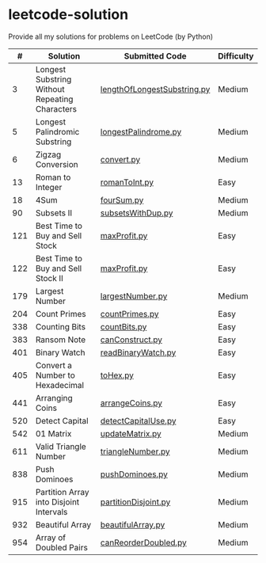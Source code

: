 # leetcode-solution
Provide all my solutions for problems on LeetCode (by Python)

|#    |Solution            |Submitted Code  |Difficulty |
|---  |---                 |---             |---        |
|3|Longest Substring Without Repeating Characters|[lengthOfLongestSubstring.py](https://github.com/Hi-dlwlrma/leetcode-solution/blob/main/solutions/python/LongestSubstringWithoutRepeatingCharacters/lengthOfLongestSubstring.py)|Medium|
|5|Longest Palindromic Substring|[longestPalindrome.py](https://github.com/Hi-dlwlrma/leetcode-solution/blob/main/solutions/python/LongestPalindromicSubstring/longestPalindrome.py)|Medium|
|6|Zigzag Conversion|[convert.py](https://github.com/Hi-dlwlrma/leetcode-solution/blob/main/solutions/python/ZigZagConversion/convert.py)|Medium|
|13|Roman to Integer|[romanToInt.py](https://github.com/Hi-dlwlrma/leetcode-solution/blob/main/solutions/python/RomantoInteger/romanToInt.py)|Easy|
|18|4Sum|[fourSum.py](https://github.com/Hi-dlwlrma/leetcode-solution/blob/main/solutions/python/4Sum/fourSum.py)|Medium|
|90|Subsets II|[subsetsWithDup.py](https://github.com/Hi-dlwlrma/leetcode-solution/blob/main/solutions/python/SubsetsII/subsetsWithDup.py)|Medium|
|121|Best Time to Buy and Sell Stock|[maxProfit.py](https://github.com/Hi-dlwlrma/leetcode-solution/blob/main/solutions/python/BestTimetoBuyandSellStock/maxProfit.py)|Easy|
|122|Best Time to Buy and Sell Stock II|[maxProfit.py](https://github.com/Hi-dlwlrma/leetcode-solution/blob/main/solutions/python/BestTimetoBuyandSellStockII/maxProfit.py)|Easy|
|179|Largest Number|[largestNumber.py](https://github.com/Hi-dlwlrma/leetcode-solution/blob/main/solutions/python/LargestNumber/largestNumber.py)|Medium|
|204|Count Primes|[countPrimes.py](https://github.com/Hi-dlwlrma/leetcode-solution/blob/main/solutions/python/CountPrimes/countPrimes.py)|Easy|
|338|Counting Bits|[countBits.py](https://github.com/Hi-dlwlrma/leetcode-solution/blob/main/solutions/python/CountingBits/countBits.py)|Easy|
|383|Ransom Note|[canConstruct.py](https://github.com/Hi-dlwlrma/leetcode-solution/blob/main/solutions/python/RansomNote/canConstruct.py)|Easy|
|401|Binary Watch|[readBinaryWatch.py](https://github.com/Hi-dlwlrma/leetcode-solution/blob/main/solutions/python/BinaryWatch/readBinaryWatch.py)|Easy|
|405|Convert a Number to Hexadecimal|[toHex.py](https://github.com/Hi-dlwlrma/leetcode-solution/blob/main/solutions/python/ConvertaNumbertoHexadecimal/toHex.py)|Easy|
|441|Arranging Coins|[arrangeCoins.py](https://github.com/Hi-dlwlrma/leetcode-solution/blob/main/solutions/python/ArrangingCoins/arrangeCoins.py)|Easy|
|520|Detect Capital|[detectCapitalUse.py](https://github.com/Hi-dlwlrma/leetcode-solution/blob/main/solutions/python/DetectCapital/detectCapitalUse.py)|Easy|
|542|01 Matrix|[updateMatrix.py](https://github.com/Hi-dlwlrma/leetcode-solution/blob/main/solutions/python/01Matrix/updateMatrix.py)|Medium|
|611|Valid Triangle Number|[triangleNumber.py](https://github.com/Hi-dlwlrma/leetcode-solution/blob/main/solutions/python/ValidTriangleNumber/triangleNumber.py)|Medium|
|838|Push Dominoes|[pushDominoes.py](https://github.com/Hi-dlwlrma/leetcode-solution/blob/main/solutions/python/PushDominoes/pushDominoes.py)|Medium|
|915|Partition Array into Disjoint Intervals|[partitionDisjoint.py](https://github.com/Hi-dlwlrma/leetcode-solution/blob/main/solutions/python/PartitionArrayintoDisjointIntervals/partitionDisjoint.py)|Medium|
|932|Beautiful Array|[beautifulArray.py](https://github.com/Hi-dlwlrma/leetcode-solution/blob/main/solutions/python/BeautifulArray/beautifulArray.py)|Medium|
|954|Array of Doubled Pairs|[canReorderDoubled.py](https://github.com/Hi-dlwlrma/leetcode-solution/blob/main/solutions/python/ArrayofDoubledPairs/canReorderDoubled.py)|Medium|
